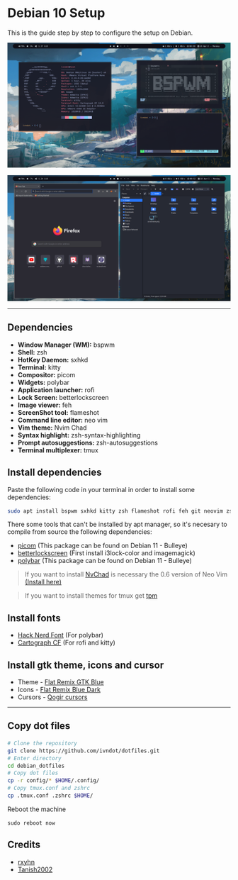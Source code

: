 # Debian 10 Setup
This is the guide step by step to configure the setup on Debian.

![Image 1](./preview/screenshot.png)

![Image 2](./preview/screenshot1.png)

---

## Dependencies
* **Window Manager (WM):** bspwm
* **Shell:** zsh
* **HotKey Daemon:** sxhkd
* **Terminal:** kitty
* **Compositor:** picom
* **Widgets:** polybar
* **Application launcher:** rofi
* **Lock Screen:** betterlockscreen
* **Image viewer:** feh
* **ScreenShot tool:** flameshot
* **Command line editor:** neo vim
* **Vim theme:** Nvim Chad
* **Syntax highlight:** zsh-syntax-highlighting
* **Prompt autosuggestions:** zsh-autosuggestions
* **Terminal multiplexer:** tmux

## Install dependencies
Paste the following code in your terminal in order to install some dependencies:
```sh
sudo apt install bspwm sxhkd kitty zsh flameshot rofi feh git neovim zsh-syntax-highlighting zsh-autosuggestions tmux
```

There some tools that can't be installed by apt manager, so it's necesary to compile from source the following dependencies:
* [picom](https://github.com/yshui/picom) (This package can be found on Debian 11 - Bulleye)
* [betterlockscreen](https://github.com/betterlockscreen/betterlockscreen) (First install i3lock-color and imagemagick)
* [polybar](https://github.com/polybar/polybar/wiki/Compiling) (This package can be found on Debian 11 - Bulleye)

> If you want to install [NvChad](https://nvchad.github.io/getting-started/setup) is necessary the 0.6 version of Neo Vim [(Install here)](https://github.com/neovim/neovim/releases/tag/v0.6.1)

> If you want to install themes for tmux get [tpm](https://github.com/tmux-plugins/tpm)

## Install fonts
* [Hack Nerd Font](https://www.nerdfonts.com/font-downloads) (For polybar)
* [Cartograph CF](https://en.bestfonts.pro/font/cartograph-cf) (For rofi and kitty)

## Install gtk theme, icons and cursor
* Theme - [Flat Remix GTK Blue](https://www.gnome-look.org/p/1214931) 
* Icons - [Flat Remix Blue Dark](https://www.gnome-look.org/p/1012430)
* Cursors - [Qogir cursors](https://www.gnome-look.org/p/1366182/)

---

## Copy dot files
```sh
# Clone the repository
git clone https://github.com/ivndot/dotfiles.git 
# Enter directory
cd debian_dotfiles
# Copy dot files 
cp -r config/* $HOME/.config/
# Copy tmux.conf and zshrc
cp .tmux.conf .zshrc $HOME/
```
Reboot the machine
```
sudo reboot now
```

## Credits
* [rxyhn](https://github.com/rxyhn/bspdots)
* [Tanish2002](https://github.com/Tanish2002/dot-files)